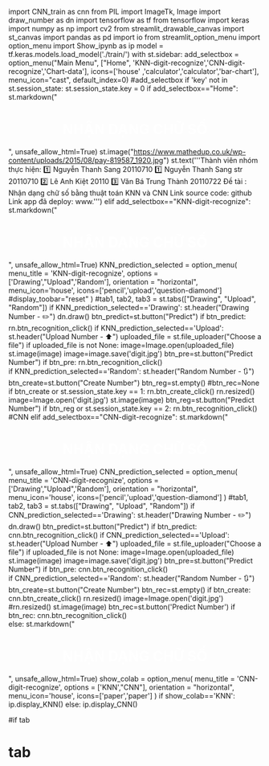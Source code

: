 import CNN_train as cnn
from PIL import ImageTk, Image
import draw_number as dn
import tensorflow as tf
from tensorflow import keras 
import numpy as np
import cv2
from streamlit_drawable_canvas import st_canvas
import pandas as pd
import io
from streamlit_option_menu import option_menu
import Show_ipynb as ip
model = tf.keras.models.load_model('./train/')
with st.sidebar:
    add_selectbox = option_menu("Main Menu", ["Home", 'KNN-digit-recognize','CNN-digit-recognize','Chart-data'], 
        icons=['house' ,'calculator','calculator','bar-chart'], menu_icon="cast", default_index=0)
    #add_selectbox
if 'key' not in st.session_state:
    st.session_state.key = 0
if add_selectbox=="Home":
  st.markdown("<h1 style='text-align: center; color: #FFFFFF;'>NHẬN DẠNG CHỮ SỐ</h1>", unsafe_allow_html=True)
  st.image("https://www.mathedup.co.uk/wp-content/uploads/2015/08/pay-819587_1920.jpg")
  st.text('''Thành viên nhóm thực hiện:
                  1️⃣ Nguyễn Thanh Sang   20110710
                  1️⃣ Nguyễn Thanh Sang  str 20110710
                  2️⃣ Lê Anh Kiệt         20110
                  3️⃣ Văn Bá Trung Thành  20110722
            Đề tài : Nhận dạng chữ số bằng thuật toán KNN và CNN
            Link source code: github
            Link app đã deploy: www.''')
elif add_selectbox=="KNN-digit-recognize":
  st.markdown("<h1 style='text-align: center; color: #FFFFFF;'>NHẬN DẠNG CHỮ SỐ</h1>", unsafe_allow_html=True)
  KNN_prediction_selected = option_menu(
        menu_title = 'KNN-digit-recognize',
        options = ['Drawing',"Upload",'Random'],
        orientation = "horizontal",
        menu_icon='house',
        icons=['pencil','upload','question-diamond']
        #display_toobar="reset"
    )
  #tab1, tab2, tab3 = st.tabs(["Drawing", "Upload", "Random"])
  if KNN_prediction_selected=='Drawing':
    st.header("Drawing Number - ✏️")
    dn.draw()
    btn_predict=st.button("Predict")
    if btn_predict:
      rn.btn_recognition_click() 
  if KNN_prediction_selected=='Upload':
    st.header("Upload Number - ⬆️")
    uploaded_file = st.file_uploader("Choose a file")
    if uploaded_file is not None:
      image=Image.open(uploaded_file)
      st.image(image)
      image=image.save('digit.jpg')
    btn_pre=st.button("Predict Number")
    if btn_pre:
      rn.btn_recognition_click()  
  if KNN_prediction_selected=='Random':
    st.header("Random Number - 🔃")
    btn_create=st.button("Create Number")
    btn_reg=st.empty()
    #btn_rec=None
    if btn_create or st.session_state.key == 1:
      rn.btn_create_click()
      rn.resized()
      image=Image.open('digit.jpg')
      st.image(image)
      btn_reg=st.button("Predict Number")
    if btn_reg or st.session_state.key == 2:
      rn.btn_recognition_click()
#CNN
elif add_selectbox=="CNN-digit-recognize":
  st.markdown("<h1 style='text-align: center; color: #FFFFFF;'>NHẬN DẠNG CHỮ SỐ</h1>", unsafe_allow_html=True)
  CNN_prediction_selected = option_menu(
        menu_title = 'CNN-digit-recognize',
        options = ['Drawing',"Upload",'Random'],
        orientation = "horizontal",
        menu_icon='house',
        icons=['pencil','upload','question-diamond']
    )
  #tab1, tab2, tab3 = st.tabs(["Drawing", "Upload", "Random"])
  if CNN_prediction_selected=='Drawing':
    st.header("Drawing Number - ✏️")
    dn.draw()
    btn_predict=st.button("Predict")
    if btn_predict:
      cnn.btn_recognition_click() 
  if CNN_prediction_selected=='Upload':
    st.header("Upload Number - ⬆️")
    uploaded_file = st.file_uploader("Choose a file")
    if uploaded_file is not None:
      image=Image.open(uploaded_file)
      st.image(image)
      image=image.save('digit.jpg')
    btn_pre=st.button("Predict Number")
    if btn_pre:
      cnn.btn_recognition_click()  
  if CNN_prediction_selected=='Random':
    st.header("Random Number - 🔃")
    btn_create=st.button("Create Number")
    btn_rec=st.empty()
    if btn_create:
      cnn.btn_create_click()
      rn.resized()
      image=Image.open('digit.jpg')
      #rn.resized()
      st.image(image)
      btn_rec=st.button('Predict Number')
    if btn_rec:
      cnn.btn_recognition_click()  
else:
  st.markdown("<h1 style='text-align: center; color: #FFFFFF;'>NHẬN DẠNG CHỮ SỐ</h1>", unsafe_allow_html=True)
  show_colab = option_menu(
        menu_title = 'CNN-digit-recognize',
        options = ['KNN',"CNN"],
        orientation = "horizontal",
        menu_icon='house',
        icons=['paper','paper']
    )
  if show_colab=='KNN':
    ip.display_KNN()
  else:
    ip.display_CNN()
     
  #if tab
  # tab
